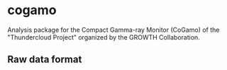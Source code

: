 # cogamo
Analysis package for the Compact Gamma-ray Monitor (CoGamo) of the "Thundercloud Project" organized by the GROWTH Collaboration.

## Raw data format



